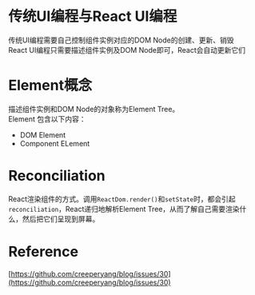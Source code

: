 # 传统UI编程与React UI编程

传统UI编程需要自己控制组件实例对应的DOM Node的创建、更新、销毁<br/>
React UI编程只需要描述组件实例及DOM Node即可，React会自动更新它们

# Element概念

描述组件实例和DOM Node的对象称为Element Tree。<br/>
Element 包含以下内容：
- DOM Element
- Component ELement

# Reconciliation

React渲染组件的方式。调用`ReactDom.render()`和`setState`时，都会引起`reconciliation`，React递归地解析Element Tree，从而了解自己需要渲染什么，然后把它们呈现到屏幕。

# Reference

[https://github.com/creeperyang/blog/issues/30](https://github.com/creeperyang/blog/issues/30)